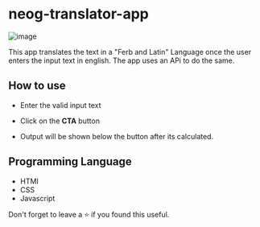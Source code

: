 # neog-translator-app
![image](https://user-images.githubusercontent.com/105020410/190888688-e2afbcff-c5ca-48db-ac49-0095bf76821b.png)


This app translates the text in a "Ferb and Latin" Language once the user enters the input text in english.
The app uses an APi to do the same.

## How to use

- Enter the valid input text

- Click on the **CTA** button

- Output will be shown below the button after its calculated.

## Programming Language

- HTMl
- CSS
- Javascript

Don't forget to leave a ⭐ if you found this useful.
